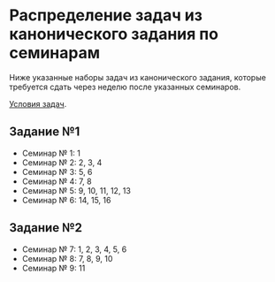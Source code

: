 # Распределение задач из канонического задания по семинарам

Ниже указанные наборы задач из канонического задания, которые требуется сдать через неделю после указанных семинаров.

[Условия задач](https://www.notion.so/fada7cef7d0b4d779cf440e05b6be8db).

## Задание №1

- Семинар № 1: 1
- Семинар № 2: 2, 3, 4
- Семинар № 3: 5, 6
- Семинар № 4: 7, 8
- Семинар № 5: 9, 10, 11, 12, 13
- Семинар № 6: 14, 15, 16

## Задание №2

- Семинар № 7: 1, 2, 3, 4, 5, 6
- Семинар № 8: 7, 8, 9, 10
- Семинар № 9: 11